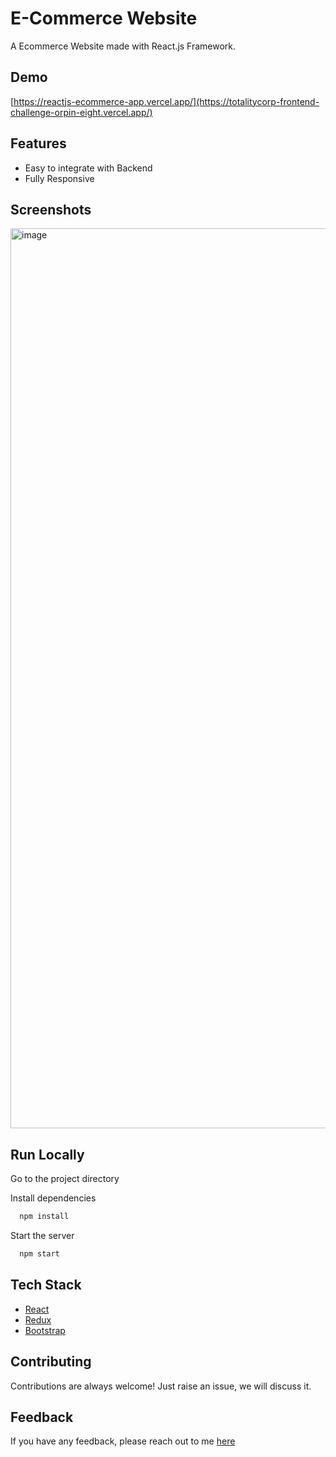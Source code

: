 # E-Commerce Website

A Ecommerce Website made with React.js Framework.


## Demo

[https://reactjs-ecommerce-app.vercel.app/](https://totalitycorp-frontend-challenge-orpin-eight.vercel.app/)

## Features

- Easy to integrate with Backend
- Fully Responsive


## Screenshots


<img width="1440" alt="image" src="https://github.com/pratyushggoyal/totalitycorp-frontend-challenge/assets/56029995/e7ca0686-95c0-43d2-a1a8-2ca7779536d6">




## Run Locally


Go to the project directory

Install dependencies

```bash
  npm install
```

Start the server

```bash
  npm start
```



## Tech Stack

* [React](https://reactjs.org/)
* [Redux](https://redux.js.org/)
* [Bootstrap](https://getbootstrap.com/)

## Contributing

Contributions are always welcome!
Just raise an issue, we will discuss it.


## Feedback

If you have any feedback, please reach out to me [here](https://github.com/followDev)



